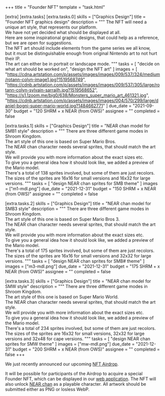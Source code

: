 +++
title = "Founder NFT"
template = "task.html"

[extra]
[extra.tasks]
[extra.tasks.0]
skills = ["Graphics Design"]
title = "Founder NFT graphics design"
description = """
The NFT will need a unique art style, that represents our platform. \
We have not yet decided what should be displayed at all. \
Here are some inspirational graphic designs, that could help as a reference, \
but we are open for suggestions. \
The NFT art should include elements from the game series we all know, \
but it must be distinguishable enough from original Nintendo art to not hurt their IP. \
The art can either be in portrait or landscape mode.
"""
tasks = [
  "decide on what art should be worked on",
  "design the NFT art"
]
images = [
  "https://cdna.artstation.com/p/assets/images/images/009/537/324/medium/rotann-colyn-image1.jpg?1519568749",
  "https://cdnb.artstation.com/p/assets/images/images/009/537/305/large/rotann-colyn-sylvain-sarrailh.jpg?1519568652",
  "https://s1.1zoom.me/big0/638/Monsters_super_mario_art_461321.jpg",
  "https://cdnb.artstation.com/p/assets/images/images/004/570/299/large/daniel-bogni-super-mario-world.jpg?1484662771"
]
due_date = "2021-09-30"
budget = "120 SHRM + x NEAR (from OWS)"
assignee = ""
completed = false

[extra.tasks.1]
skills = ["Graphics Design"]
title = "NEAR chan model for SMB1 style"
description = """
There are three different game modes in Shroom Kingdom. \
The art style of this one is based on Super Mario Bros. \
The NEAR chan character needs several sprites, that should match the art style. \
We will provide you with more information about the exact sizes etc. \
To give you a general idea how it should look like, we added a preview of the Mario model. \
There's a total of 138 sprites involved, but some of them are just recolors. \
The sizes of the sprites are 16x16 for small versions and 16x32 for large versions.
"""
tasks = [
  "design NEAR chan sprites for SMB theme"
]
images = ["m1-mdl.png"]
due_date = "2021-12-31"
budget = "150 SHRM + x NEAR (from OWS)"
assignee = ""
completed = false

[extra.tasks.2]
skills = ["Graphics Design"]
title = "NEAR chan model for SMB3 style"
description = """
There are three different game modes in Shroom Kingdom. \
The art style of this one is based on Super Mario Bros 3. \
The NEAR chan character needs several sprites, that should match the art style. \
We will provide you with more information about the exact sizes etc. \
To give you a general idea how it should look like, we added a preview of the Mario model. \
There's a total of 175 sprites involved, but some of them are just recolors. \
The sizes of the sprites are 16x16 for small versions and 32x32 for large versions.
"""
tasks = [
  "design NEAR chan sprites for SMB# theme"
]
images = ["m3-mdl.png"]
due_date = "2021-12-31"
budget = "175 SHRM + x NEAR (from OWS)"
assignee = ""
completed = false

[extra.tasks.3]
skills = ["Graphics Design"]
title = "NEAR chan model for SMW style"
description = """
There are three different game modes in Shroom Kingdom. \
The art style of this one is based on Super Mario World. \
The NEAR chan character needs several sprites, that should match the art style. \
We will provide you with more information about the exact sizes etc. \
To give you a general idea how it should look like, we added a preview of the Mario model. \
There's a total of 234 sprites involved, but some of them are just recolors. \
The sizes of the sprites are 16x32 for small versions, 32x32 for large versions and 32x48 for cape versions.
"""
tasks = [
  "design NEAR chan sprites for SMW theme"
]
images = ["mw-mdl.png"]
due_date = "2021-12-31"
budget = "200 SHRM + x NEAR (from OWS)"
assignee = ""
completed = false
+++

We just recently announced our upcoming [NFT Airdrop](@/blog/2021-09-06-nft-airdrop.md).

It will be possible for participants of the Airdrop to acquire a special Founder NFT,
which can be displayed in our [web application](https://app.shroomkingdom.net/).
The NFT will also unlock [NEAR chan](https://near-chan.github.io/) as a playable character.
All artwork should be submitted either as PNG or losless WebP.
